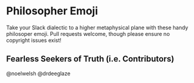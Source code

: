 # Philosopher Emoji

Take your Slack dialectic to a higher metaphysical plane with these handy philosoper emoji. Pull requests welcome, though please ensure no copyright issues exist!

## Fearless Seekers of Truth (i.e. Contributors)
@noelwelsh
@drdeeglaze
